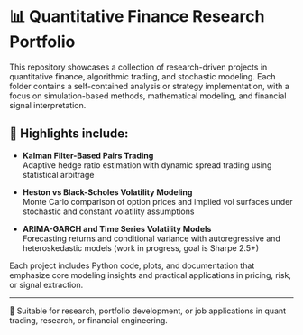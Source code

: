 # 📊 Quantitative Finance Research Portfolio

This repository showcases a collection of research-driven projects in quantitative finance, algorithmic trading, and stochastic modeling. Each folder contains a self-contained analysis or strategy implementation, with a focus on simulation-based methods, mathematical modeling, and financial signal interpretation.

## 🧠 Highlights include:
- **Kalman Filter-Based Pairs Trading**  
  Adaptive hedge ratio estimation with dynamic spread trading using statistical arbitrage

- **Heston vs Black-Scholes Volatility Modeling**  
  Monte Carlo comparison of option prices and implied vol surfaces under stochastic and constant volatility assumptions

- **ARIMA-GARCH and Time Series Volatility Models**  
  Forecasting returns and conditional variance with autoregressive and heteroskedastic models (work in progress, goal is Sharpe 2.5+)

Each project includes Python code, plots, and documentation that emphasize core modeling insights and practical applications in pricing, risk, or signal extraction.

---

📎 Suitable for research, portfolio development, or job applications in quant trading, research, or financial engineering.
